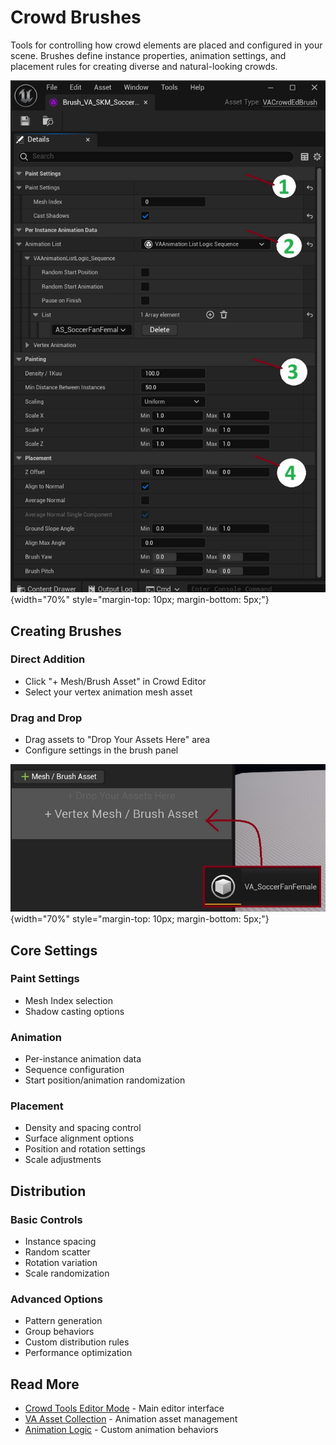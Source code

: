 # Crowd Brushes

Tools for controlling how crowd elements are placed and configured in your scene. Brushes define instance properties, animation settings, and placement rules for creating diverse and natural-looking crowds.

![Brush Overview](assets/crowd_brush_overview.jpg){width="70%" style="margin-top: 10px; margin-bottom: 5px;"}

## Creating Brushes

### Direct Addition
- Click "+ Mesh/Brush Asset" in Crowd Editor
- Select your vertex animation mesh asset

### Drag and Drop
- Drag assets to "Drop Your Assets Here" area
- Configure settings in the brush panel

![Add Brush](assets/crowd_add_brush.jpg){width="70%" style="margin-top: 10px; margin-bottom: 5px;"}

## Core Settings

### Paint Settings
- Mesh Index selection
- Shadow casting options

### Animation
- Per-instance animation data
- Sequence configuration
- Start position/animation randomization

### Placement
- Density and spacing control
- Surface alignment options
- Position and rotation settings
- Scale adjustments

## Distribution

### Basic Controls
- Instance spacing
- Random scatter
- Rotation variation
- Scale randomization

### Advanced Options
- Pattern generation
- Group behaviors
- Custom distribution rules
- Performance optimization

## Read More

- [Crowd Tools Editor Mode](crowd-tools-editor-mode.md) - Main editor interface
- [VA Asset Collection](va-asset-collection.md) - Animation asset management
- [Animation Logic](animation-logic.md) - Custom animation behaviors
